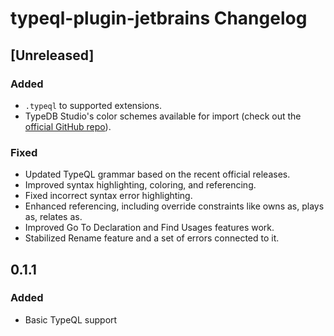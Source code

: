 <!-- Keep a Changelog guide -> https://keepachangelog.com -->

# typeql-plugin-jetbrains Changelog

## [Unreleased]
### Added
- `.typeql` to supported extensions.
- TypeDB Studio's color schemes available for import (check out the [official GitHub repo](https://github.com/typedb-osi/typeql-plugin-jetbrains)).

### Fixed
- Updated TypeQL grammar based on the recent official releases.
- Improved syntax highlighting, coloring, and referencing.
- Fixed incorrect syntax error highlighting.
- Enhanced referencing, including override constraints like owns as, plays as, relates as.
- Improved Go To Declaration and Find Usages features work.
- Stabilized Rename feature and a set of errors connected to it.

## 0.1.1
### Added
- Basic TypeQL support
